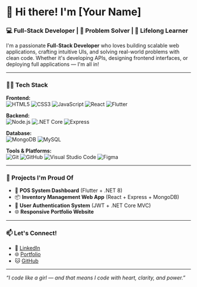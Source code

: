 # 👋 Hi there! I'm [Your Name]

### 💻 Full-Stack Developer | 🧠 Problem Solver | 🌱 Lifelong Learner

I'm a passionate **Full-Stack Developer** who loves building scalable web applications, crafting intuitive UIs, and solving real-world problems with clean code. Whether it's developing APIs, designing frontend interfaces, or deploying full applications — I'm all in!

---

### 👩‍💻 Tech Stack

**Frontend:**  
![HTML5](https://img.shields.io/badge/HTML5-E34F26?style=flat&logo=html5&logoColor=white)
![CSS3](https://img.shields.io/badge/CSS3-1572B6?style=flat&logo=css3&logoColor=white)
![JavaScript](https://img.shields.io/badge/JavaScript-F7DF1E?style=flat&logo=javascript&logoColor=black)
![React](https://img.shields.io/badge/React-20232A?style=flat&logo=react&logoColor=61DAFB)
![Flutter](https://img.shields.io/badge/Flutter-02569B?style=flat&logo=flutter&logoColor=white)

**Backend:**  
![Node.js](https://img.shields.io/badge/Node.js-339933?style=flat&logo=nodedotjs&logoColor=white)
![.NET Core](https://img.shields.io/badge/.NET-512BD4?style=flat&logo=dotnet&logoColor=white)
![Express](https://img.shields.io/badge/Express.js-000000?style=flat&logo=express&logoColor=white)

**Database:**  
![MongoDB](https://img.shields.io/badge/MongoDB-4EA94B?style=flat&logo=mongodb&logoColor=white)
![MySQL](https://img.shields.io/badge/MySQL-00758F?style=flat&logo=mysql&logoColor=white)

**Tools & Platforms:**  
![Git](https://img.shields.io/badge/Git-F05032?style=flat&logo=git&logoColor=white)
![GitHub](https://img.shields.io/badge/GitHub-181717?style=flat&logo=github&logoColor=white)
![Visual Studio Code](https://img.shields.io/badge/VS_Code-007ACC?style=flat&logo=visual-studio-code&logoColor=white)
![Figma](https://img.shields.io/badge/Figma-F24E1E?style=flat&logo=figma&logoColor=white)

---

### 🚀 Projects I'm Proud Of

- 🎯 **POS System Dashboard** (Flutter + .NET 8)
- 📦 **Inventory Management Web App** (React + Express + MongoDB)
- 🔐 **User Authentication System** (JWT + .NET Core MVC)
- 🌐 **Responsive Portfolio Website**

---

### 📫 Let's Connect!

- 💼 [LinkedIn](https://www.linkedin.com/in/your-profile)
- 🌐 [Portfolio](https://your-portfolio.com)
- 🐱 [GitHub](https://github.com/yourusername)

---

_“I code like a girl — and that means I code with heart, clarity, and power.”_

